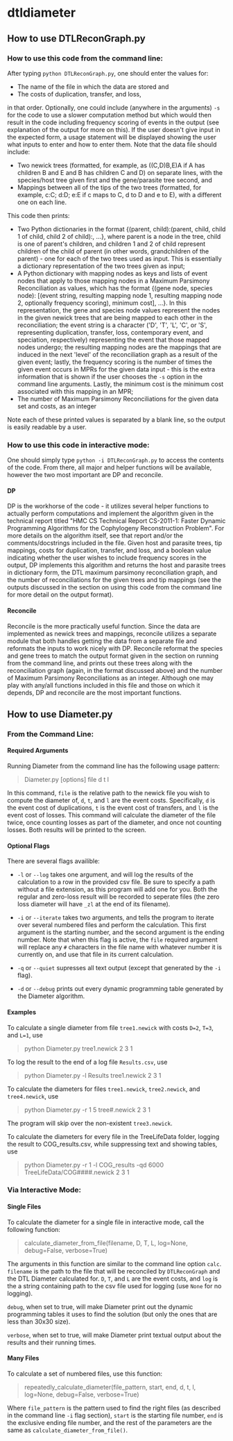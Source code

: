 # dtldiameter

## How to use DTLReconGraph.py

### How to use this code from the command line:

After typing `python DTLReconGraph.py`, one should enter the values for:

  * The name of the file in which the data are stored and
  * The costs of duplication, transfer, and loss, 
  
in that order. Optionally, one could include (anywhere in the arguments) `-s` for the code to use a slower computation method but which would then result in the code including frequency scoring of events in the output (see explanation of the output for more on this). If the user doesn't give input in the expected form, a usage statement will be displayed showing the user what inputs to enter and how to enter them. Note that the data file should include: 
  * Two newick trees (formatted, for example, as ((C,D)B,E)A if A has children B and E and B has children C and D) on separate lines, with the species/host tree given first and the gene/parasite tree second, and
  * Mappings between all of the tips of the two trees (formatted, for example, c:C; d:D; e:E if c maps to C, d to D and e to E), with a different one on each line.

This code then prints: 
  * Two Python dictionaries in the format {(parent, child):(parent, child, child 1 of child, child 2 of child):, ...}, where parent is a node in the tree, child is one of parent's children, and children 1 and 2 of child represent children of the child of parent (in other words, grandchildren of the parent) - one for each of the two trees used as input. This is essentially a dictionary representation of the two trees given as input;
  * A Python dictionary with mapping nodes as keys and lists of event nodes that apply to those mapping nodes in a Maximum Parsimony Reconciliation as values, which has the format {(gene node, species node): [(event string, resulting mapping node 1, resulting mapping node 2, optionally frequency scoring), minimum cost], ...}. In this representation, the gene and species node values represent the nodes in the given newick trees that are being mapped to each other in the reconciliation; the event string is a character ('D', 'T', 'L', 'C', or 'S', representing duplication, transfer, loss, contemporary event, and speciation, respectively) representing the event that those mapped nodes undergo; the resulting mapping nodes are the mappings that are induced in the next 'level' of the reconciliation graph as a result of the given event; lastly, the frequency scoring is the number of times the given event occurs in MPRs for the given data input - this is the extra information that is shown if the user chooses the `-s` option in the command line arguments. Lastly, the minimum cost is the minimum cost associated with this mapping in an MPR;
  * The number of Maximum Parsimony Reconciliations for the given data set and costs, as an integer

Note each of these printed values is separated by a blank line, so the output is easily readable by a user.

### How to use this code in interactive mode:

One should simply type `python -i DTLReconGraph.py` to access the contents of the code. From there, all major and helper functions will be available, however the two most important are DP and reconcile. 

#### DP

DP is the workhorse of the code - it utilizes several helper functions to actually perform computations and implement the algorithm given in the technical report titled "HMC CS Technical Report CS-2011-1: Faster Dynamic Programming Algorithms for the Cophylogeny Reconstruction Problem". For more details on the algorithm itself, see that report and/or the comments/docstrings included in the file. Given host and parasite trees, tip mappings, costs for duplication, transfer, and loss, and a boolean value indicating whether the user wishes to include frequency scores in the output, DP implements this algorithm and returns the host and parasite trees in dictionary form, the DTL maximum parsimony reconciliation graph, and the number of reconciliations for the given trees and tip mappings (see the outputs discussed in the section on using this code from the command line for more detail on the output format).

#### Reconcile

Reconcile is the more practically useful function. Since the data are implemented as newick trees and mappings, reconcile utilizes a separate module that both handles getting the data from a separate file and reformats the inputs to work nicely with DP. Reconcile reformat the species and gene trees to match the output format given in the section on running from the command line, and prints out these trees along with the reconciliation graph (again, in the format discussed above) and the number of Maximum Parsimony Reconciliations as an integer. Although one may play with any/all functions included in this file and those on which it depends, DP and reconcile are the most important functions.

## How to use Diameter.py

### From the Command Line:

#### Required Arguments

Running Diameter from the command line has the following usage pattern:

> Diameter.py [options] file d t l

In this command, `file` is the relative path to the newick file you wish to compute the diameter of, `d`, `t`, and `l` are the event costs. Specifically, `d` is the event cost of duplications, `t` is the event cost of transfers, and `l` is the event cost of losses. This command will calculate the diameter of the file twice, once counting losses as part of the diameter, and once not counting losses. Both results will be printed to the screen.

#### Optional Flags

There are several flags availible:

* `-l` or `--log` takes one argument, and will log the results of the calculation to a row in the provided csv file. Be sure to specify a path without a file extension, as this program will add one for you. Both the regular and zero-loss result will be recorded to seperate files (the zero loss diameter will have `_zl` at the end of its filename).

* `-i` or `--iterate` takes two arguments, and tells the program to iterate over several numbered files and perform the calculation. This first argument is the starting number, and the second argument is the ending number. Note that when this flag is active, the `file` required argument will replace any `#` characters in the file name with whatever number it is currently on, and use that file in its current calculation.

* `-q` or `--quiet` supresses all text output (except that generated by the `-i` flag).

* `-d` or `--debug` prints out every dynamic programming table generated by the Diameter algorithm.

#### Examples

To calculate a single diameter from file `tree1.newick` with costs `D=2`, `T=3`, and `L=1`, use

> python Diameter.py tree1.newick 2 3 1

To log the result to the end of a log file `Results.csv`, use

> python Diameter.py -l Results tree1.newick 2 3 1 

To calculate the diameters for files `tree1.newick`, `tree2.newick`, and `tree4.newick`, use

>python Diameter.py -r 1 5 tree#.newick 2 3 1

The program will skip over the non-existent `tree3.newick`.

To calculate the diameters for every file in the TreeLifeData folder, logging the result to COG_results.csv, while suppressing text and showing tables, use

>python Diameter.py -r 1 -l COG_results -qd 6000 TreeLifeData/COG####.newick 2 3 1

### Via Interactive Mode:

#### Single Files

To calculate the diameter for a single file in interactive mode, call the following function:
> calculate_diameter_from_file(filename, D, T, L, log=None, debug=False, verbose=True)

The arguments in this function are similar to the command line option `calc`. `filename` is the path to the file that will be reconciled by `DTLReconGraph` and the DTL Diameter calculated for. `D`, `T`, and `L` are the event costs, and `log` is the a string containing path to the csv file used for logging (use `None` for no logging).

`debug`, when set to true, will make Diameter print out the dynamic programming tables it uses to find the solution (but only the ones that are less than 30x30 size).

`verbose`, when set to true, will make Diameter print textual output about the results and their running times.

#### Many Files

To calculate a set of numbered files, use this function:
> repeatedly_calculate_diameter(file_pattern, start, end, d, t, l, log=None, debug=False, verbose=True)

Where `file_pattern` is the pattern used to find the right files (as described in the command line `-i` flag section), `start` is the starting file number, `end` is the exclusive ending file number, and the rest of the parameters are the same as `calculate_diameter_from_file()`.

